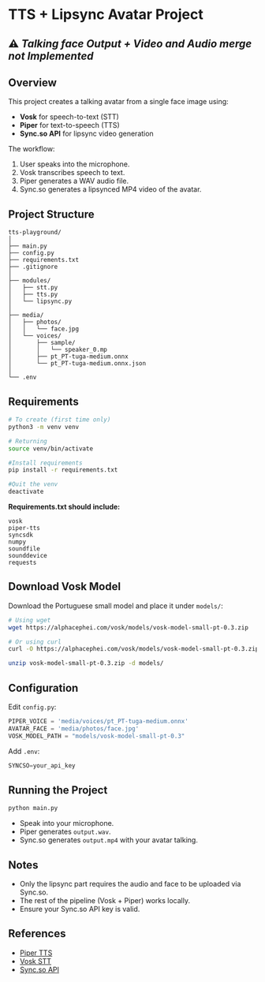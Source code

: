 # TTS + Lipsync Avatar Project

## ⚠️ *Talking face Output + Video and Audio merge not Implemented*

## Overview
This project creates a talking avatar from a single face image using:
- **Vosk** for speech-to-text (STT)
- **Piper** for text-to-speech (TTS)
- **Sync.so API** for lipsync video generation

The workflow:
1. User speaks into the microphone.
2. Vosk transcribes speech to text.
3. Piper generates a WAV audio file.
4. Sync.so generates a lipsynced MP4 video of the avatar.


## Project Structure
```
tts-playground/
│
├── main.py
├── config.py      
├── requirements.txt  
├── .gitignore
│
├── modules/
│   ├── stt.py
│   ├── tts.py      
│   └── lipsync.py
│
├── media/
│   ├── photos/  
│   │   └── face.jpg
│   └── voices/
│       ├── sample/
│       │   └── speaker_0.mp
│       ├── pt_PT-tuga-medium.onnx
│       └── pt_PT-tuga-medium.onnx.json
│
└── .env
```


## Requirements
```bash
# To create (first time only)
python3 -m venv venv

# Returning
source venv/bin/activate

#Install requirements
pip install -r requirements.txt

#Quit the venv
deactivate
```

**Requirements.txt should include:**
```
vosk
piper-tts
syncsdk
numpy
soundfile
sounddevice
requests
```

## Download Vosk Model
Download the Portuguese small model and place it under `models/`:
```bash
# Using wget
wget https://alphacephei.com/vosk/models/vosk-model-small-pt-0.3.zip

# Or using curl
curl -O https://alphacephei.com/vosk/models/vosk-model-small-pt-0.3.zip

unzip vosk-model-small-pt-0.3.zip -d models/
```

## Configuration
Edit `config.py`:
```python
PIPER_VOICE = 'media/voices/pt_PT-tuga-medium.onnx'
AVATAR_FACE = 'media/photos/face.jpg'
VOSK_MODEL_PATH = "models/vosk-model-small-pt-0.3"
```

Add `.env`:
```python
SYNCSO=your_api_key
```

## Running the Project
```bash
python main.py
```
- Speak into your microphone.
- Piper generates `output.wav`.
- Sync.so generates `output.mp4` with your avatar talking.


## Notes
- Only the lipsync part requires the audio and face to be uploaded via Sync.so.
- The rest of the pipeline (Vosk + Piper) works locally.
- Ensure your Sync.so API key is valid.

## References
- [Piper TTS](https://github.com/rhasspy/piper)
- [Vosk STT](https://alphacephei.com/vosk/)
- [Sync.so API](https://sync.so)